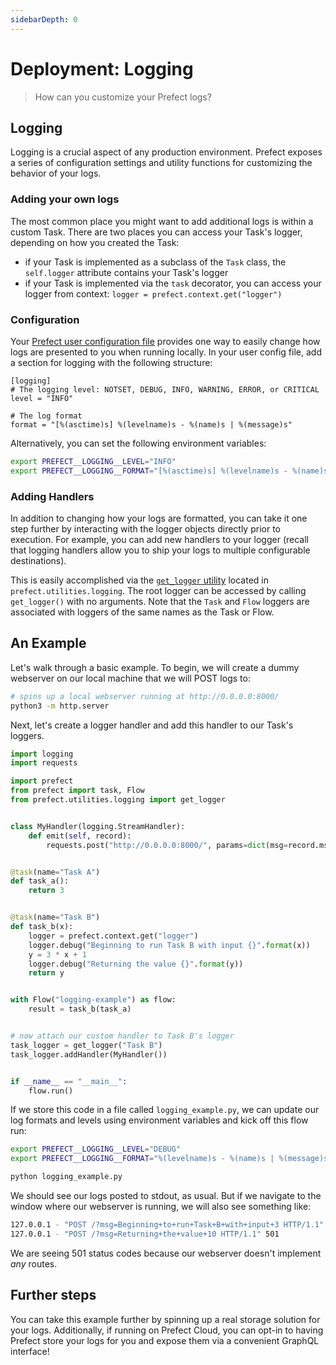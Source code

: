 ```yaml
---
sidebarDepth: 0
---
```


# Deployment: Logging

> How can you customize your Prefect logs?

## Logging

Logging is a crucial aspect of any production environment. Prefect exposes a series of configuration settings and utility functions for customizing the behavior of your logs.

### Adding your own logs

The most common place you might want to add additional logs is within a custom Task. There are two places you can access your Task's logger, depending on how you created the Task:

- if your Task is implemented as a subclass of the `Task` class, the `self.logger` attribute contains your Task's logger
- if your Task is implemented via the `task` decorator, you can access your logger from context: `logger = prefect.context.get("logger")`

### Configuration

Your [Prefect user configuration file](../concepts/configuration.html) provides one way to easily change how logs are presented to you when running locally. In your user config file, add a section for logging with the following structure:

```
[logging]
# The logging level: NOTSET, DEBUG, INFO, WARNING, ERROR, or CRITICAL
level = "INFO"

# The log format
format = "[%(asctime)s] %(levelname)s - %(name)s | %(message)s"
```

Alternatively, you can set the following environment variables:

```bash
export PREFECT__LOGGING__LEVEL="INFO"
export PREFECT__LOGGING__FORMAT="[%(asctime)s] %(levelname)s - %(name)s | %(message)s"
```

### Adding Handlers

In addition to changing how your logs are formatted, you can take it one step further by interacting with the logger objects directly prior to execution. For example, you can add new handlers to your logger (recall that logging handlers allow you to ship your logs to multiple configurable destinations).

This is easily accomplished via the [`get_logger` utility](../../api/latest/utilities/logging.html#prefect-utilities-logging-get-logger) located in `prefect.utilities.logging`. The root logger can be accessed by calling `get_logger()` with no arguments. Note that the `Task` and `Flow` loggers are associated with loggers of the same names as the Task or Flow.

## An Example

Let's walk through a basic example. To begin, we will create a dummy webserver on our local machine that we will POST logs to:

```bash
# spins up a local webserver running at http://0.0.0.0:8000/
python3 -m http.server
```

Next, let's create a logger handler and add this handler to our Task's loggers.

```python
import logging
import requests

import prefect
from prefect import task, Flow
from prefect.utilities.logging import get_logger


class MyHandler(logging.StreamHandler):
    def emit(self, record):
        requests.post("http://0.0.0.0:8000/", params=dict(msg=record.msg))


@task(name="Task A")
def task_a():
    return 3


@task(name="Task B")
def task_b(x):
    logger = prefect.context.get("logger")
    logger.debug("Beginning to run Task B with input {}".format(x))
    y = 3 * x + 1
    logger.debug("Returning the value {}".format(y))
    return y


with Flow("logging-example") as flow:
    result = task_b(task_a)


# now attach our custom handler to Task B's logger
task_logger = get_logger("Task B")
task_logger.addHandler(MyHandler())


if __name__ == "__main__":
    flow.run()
```

If we store this code in a file called `logging_example.py`, we can update our log formats and levels using environment variables and kick off this flow run:

```bash
export PREFECT__LOGGING__LEVEL="DEBUG"
export PREFECT__LOGGING__FORMAT="%(levelname)s - %(name)s | %(message)s"

python logging_example.py
```

We should see our logs posted to stdout, as usual. But if we navigate to the window where our webserver is running, we will also see something like:

```bash
127.0.0.1 - "POST /?msg=Beginning+to+run+Task+B+with+input+3 HTTP/1.1" 501
127.0.0.1 - "POST /?msg=Returning+the+value+10 HTTP/1.1" 501
```

We are seeing 501 status codes because our webserver doesn't implement _any_ routes.

## Further steps

You can take this example further by spinning up a real storage solution for your logs. Additionally, if running on Prefect Cloud, you can opt-in to having Prefect store your logs for you and expose them via a convenient GraphQL interface!
